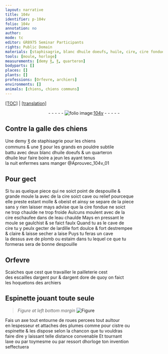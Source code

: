 ```yaml
---
layout: narrative
title: 104v
identifier: p-104v
folio: 104v
annotation: no
author:
mode: tc
editor: GR8975 Seminar Participants
rights: Public Domain
materials: [staphisagrie, blanc dhuile doeufs, huile, cire, cire fondue, eau chaulde, ardille fort doulce, plomb, estaim, escailles dargent pur & dargent dore, plumes]
tools: [moule, horloge]
measurements: [demy ℥, ℥, quarteron]
bodyparts: []
places: []
plants: []
professions: [Orfevre, archiers]
environments: []
animals: [chiens, chiens communs]
---
```


 <p><a href="{{ site.baseurl }}/diplomatic/">[TOC]</a> | <a href="{{ site.baseurl }}/texts/p-104v_tl/" target="_blank">[translation]</a></p><div class="folio" align="center">- - - - - <a href="http://gallica.bnf.fr/ark:/12148/btv1b10500001g/f214.image" target="_blank"><img src="https://cu-mkp.github.io/2017-workshop-edition/assets/photo-icon.png" alt="folio image: " style="display:inline-block; margin-bottom:-3px;"/>104v</a> - - - - - </div>  
  

## Contre la galle des <span class="al">chiens</span>

 
Une <span class="ms">demy ℥</span> de <span class="m">staphisagrie</span> pour les <span class="al">chiens<br/> communs</span> & une <span class="ms">℥</span> pour les grands en pouldre subtile<br/> battu avec deux <span class="m">blanc <span class="del">d<span class="m">huile</span></span> doeufs</span> & un <span class="ms">quarteron</span><br/> d<span class="m">huile</span> leur faire boire a jeun les ayant tenus<br/> la <span class="tmp">nuit</span> enfermes sans manger @Aprouvec_104v_01
 
 
  

## Pour gect

 
Si tu as quelque piece qui ne soict point de despouille &<br/> grande moule la avec de la <span class="m">cire</span> soict cave ou relief pourceque<br/> elle preste estant molle & obeist et ainsy se separe de la piece<br/> sans y rien laisser mays advise que la <span class="m">cire fondue</span> ne soict<br/> ne trop chaulde ne trop froide Aulcuns moulent avec de la<br/> <span class="m">cire</span> eschaufee dans de l<span class="m">eau chaulde</span> Mays en pressant le<br/> <span class="tl">moule</span> se gaulchist & se faict faulx Quand tu as le cave de<br/> <span class="m">cire</span> tu y peulx gecter de l<span class="m">ardille fort doulce</span> & fort destrempee<br/> & claire & laisse secher a laise Puys tu feras un cave<br/> la dessus <span class="del">ave</span> de <span class="m">plomb</span> ou <span class="m">estaim</span> dans <span class="del">tu</span> lequel ce que tu<br/> formeras sera de bonne despouille
 
 
  

## <span class="pro">Orfevre</span>

 
Scaiches que cest que travailler le pailleterie cest<br/> des <span class="m">escailles dargent pur & dargent dore</span> de quoy on faict<br/> les hoquetons des <span class="pro">archiers</span>
 
 
  

## <span class="mu">Espinette</span> jouant toute seule

 
> *Figure*
> *at left bottom margin*
> <a href="https://drive.google.com/open?id=0B9-oNrvWdlO5cWFSaUU5a2R6N2s" target="_blank"><img src="https://cu-mkp.github.io/GR8975-edition/assets/photo-icon.png" alt="Figure" style="display:inline-block; margin-bottom:-3px;"/></a>
 
Fais un axe tout entourne de roues percees tout aultour<br/> en lespesseur et attaches des <span class="m">plumes</span> co<span class="exp">mm</span>e pour <span class="mu">cistre</span> ou<br/> <span class="mu">espinette</span> & les dispose selon la chancon que tu vouldras<br/> faire dire y laissant <span class="del">telle</span> distance convenable Et tourna<span class="exp">n</span>t<br/> laxe ou par toymesme ou par ressort d<span class="tl">horloge</span> ton invention<br/> seffectuera
 
 